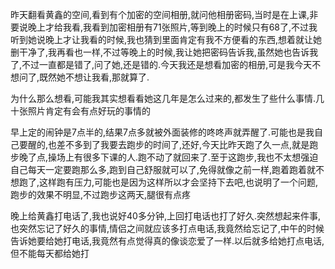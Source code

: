   昨天翻看黄鑫的空间,看到有个加密的空间相册,就问他相册密码,当时是在上课,非要说晚上才给我看,我看到加密相册有71张照片,等到晚上的时候只有68了,不过我听到她说晚上才让我看的时候,我也猜到里面肯定有我不方便看的东西,想着就让她删干净了,我再看也一样,不过等晚上的时候,我让她把密码告诉我,虽然她也告诉我了,不过一直都是错了,问了她,还是错的.今天我还是想看加密的相册,可是我今天不想问了,既然她不想让我看,那就算了.

  为什么那么想看,可能我其实想看看她这几年是怎么过来的,都发生了些什么事情.几十张照片肯定有会有点好玩的事情的

  早上定的闹钟是7点半的,结果7点多就被外面装修的咚咚声就弄醒了.可能也是我自己要醒的,也差不多到了我要去跑步的时间了,还好,今天比昨天跑了久一点,就是跑步晚了点,操场上有很多下课的人.跑不动了就回来了.至于这跑步,我也不太想强迫自己每天一定要跑那么多,跑到自己舒服就可以了,免得就像之前一样,跑着跑着就不想跑了,这样跑有压力,可能也是因为这样所以才会坚持下去吧,也说明了一个问题,跑步的效果不明显,不过跑步这两天,腿很有点疼

  晚上给黄鑫打电话了,我也说好40多分钟,上回打电话也打了好久.突然想起来件事,也突然忘记了好久的事情,情侣之间就应该多打点电话,我竟然给忘记了,中午的时候告诉她要给她打电话,我竟然有点觉得真的像谈恋爱了一样.以后就多给她打点电话,但不能每天都给她打